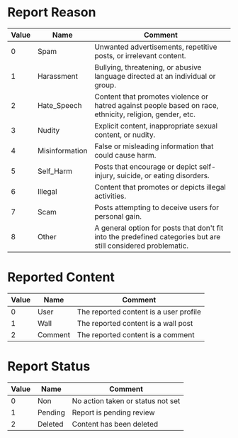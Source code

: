 # Report Reason

| Value | Name         | Comment                                                                                                    |
|-------|--------------|------------------------------------------------------------------------------------------------------------|
| 0     | Spam         | Unwanted advertisements, repetitive posts, or irrelevant content.                                          |
| 1     | Harassment   | Bullying, threatening, or abusive language directed at an individual or group.                             |
| 2     | Hate_Speech  | Content that promotes violence or hatred against people based on race, ethnicity, religion, gender, etc.   |
| 3     | Nudity       | Explicit content, inappropriate sexual content, or nudity.                                                 |
| 4     | Misinformation | False or misleading information that could cause harm.                                                    |
| 5     | Self_Harm    | Posts that encourage or depict self-injury, suicide, or eating disorders.                                  |
| 6     | Illegal      | Content that promotes or depicts illegal activities.                                                       |
| 7     | Scam         | Posts attempting to deceive users for personal gain.                                                       |
| 8     | Other        | A general option for posts that don't fit into the predefined categories but are still considered problematic. |

# Reported Content

| Value | Name    | Comment                                 |
|-------|---------|-----------------------------------------|
| 0     | User    | The reported content is a user profile  |
| 1     | Wall    | The reported content is a wall post     |
| 2     | Comment | The reported content is a comment       |

# Report Status

| Value | Name    | Comment                             |
|-------|---------|-------------------------------------|
| 0     | Non     | No action taken or status not set   |
| 1     | Pending | Report is pending review            |
| 2     | Deleted | Content has been deleted            |

